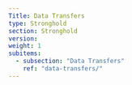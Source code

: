 ```yaml
---
Title: Data Transfers
type: Stronghold
section: Stronghold
version:
weight: 1
subitems:
  - subsection: "Data Transfers"
    ref: "data-transfers/"
---
```

